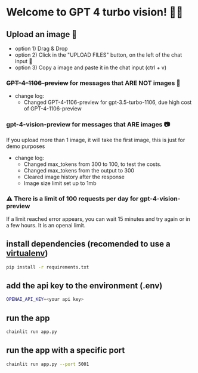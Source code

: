 # Welcome to GPT 4 turbo vision! 🚀🤖

## Upload an image 🔗
- option 1) Drag & Drop
- option 2) Click in the "UPLOAD FILES" button, on the left of the chat input 💬
- option 3) Copy a image and paste it in the chat input (ctrl + v)

### ~~GPT-4-1106-preview~~ for messages that ARE NOT images 📝
* change log:
    - Changed GPT-4-1106-preview for gpt-3.5-turbo-1106, due high cost of GPT-4-1106-preview
### gpt-4-vision-preview for messages that ARE images 📷
If you upload more than 1 image, it will take the first image, this is just for demo purposes
* change log:
    - Changed max_tokens from 300 to 100, to test the costs.
    - Changed max_tokens from the output to 300
    - Cleared image history after the response
    - Image size limit set up to 1mb

### ⚠ There is a limit of 100 requests per day for gpt-4-vision-preview
If a limit reached error appears, you can wait 15 minutes and try again or in a few hours. It is an openai limit.


## install dependencies (recomended to use a [virtualenv](https://docs.python.org/3/library/venv.html))
```bash
pip install -r requirements.txt
```

## add the api key to the environment (.env)
```bash
OPENAI_API_KEY=<your api key>
```

## run the app
```bash
chainlit run app.py
```

## run the app with a specific port
```bash
chainlit run app.py --port 5001
```
